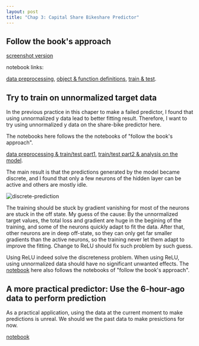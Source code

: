 ```yaml
---
layout: post
title: "Chap 3: Capital Share Bikeshare Predictor"
---
```


## Follow the book's approach
[screenshot version](https://baliuzeger.github.io/sjl/blog/2022/kionge_3_sharebike_follow)

notebook links:

[data preprocessing](https://github.com/baliuzeger/kiong-e-PyTorch/blob/master/capital_bike_share/exhibit-nb/ch3-predictor-follow1.ipynb), [object & function definitions](https://github.com/baliuzeger/kiong-e-PyTorch/blob/master/capital_bike_share/exhibit-nb/ch3-predictor-follow2.ipynb), [train & test](https://github.com/baliuzeger/kiong-e-PyTorch/blob/master/capital_bike_share/exhibit-nb/ch3-predictor-follow3.ipynb).

## Try to train on unnormalized target data

In the previous practice in this chaper to make a failed predictor, I found that using unnormalized y data lead to better fitting result. Therefore, I want to try using unnormalized y data on the share-bike predictor here.

The notebooks here follows the the notebooks of "follow the book's approach".

[data preprocessing & train/test part1](https://github.com/baliuzeger/kiong-e-PyTorch/blob/master/capital_bike_share/exhibit-nb/ch3-predictor-unnormalized1.ipynb), [train/test part2 & analysis on the model](https://github.com/baliuzeger/kiong-e-PyTorch/blob/master/capital_bike_share/exhibit-nb/ch3-predictor-unnormalized2.ipynb).

The main result is that the predictions generated by the model became discrete, and I found that only a few neurons of the hidden layer can be active and others are mostly idle.

![discrete-prediction](https://baliuzeger.github.io/sjl/assets/images/kionge_ch3_bicycle/discrete-prediction.png)

The training should be stuck by gradient vanishing for most of the neurons are stuck in the off state. My guess of the cause: By the unnormalized target values, the total loss and gradient are huge in the begining of the training, and some of the neurons quickly adapt to fit the data. After that, other neurons are in deep off-state, so they can only get far smaller gradients than the active neurons, so the training never let them adapt to improve the fitting. Change to ReLU should fix such problem by such guess.

Using ReLU indeed solve the discreteness problem. When using ReLU, using unnormalized data should have no significant unwanted effects. The [notebook](https://github.com/baliuzeger/kiong-e-PyTorch/blob/master/capital_bike_share/exhibit-nb/ch3-predictor-ReLU.ipynb) here also follows the notebooks of "follow the book's approach".

## A more practical predictor: Use the 6-hour-ago data to perform prediction

As a practical application, using the data at the current moment to make predictions is unreal. We should we the past data to make presictions for now.

[notebook](https://github.com/baliuzeger/kiong-e-PyTorch/blob/master/capital_bike_share/ch3-predictor-practical.ipynb)

